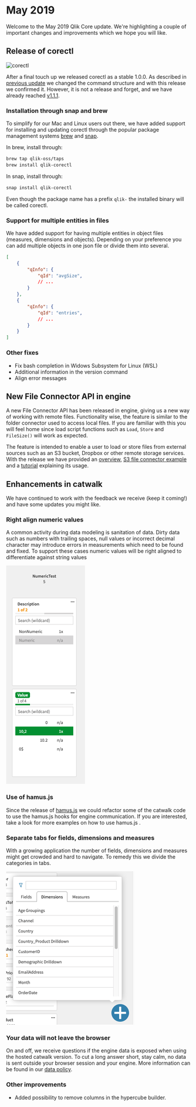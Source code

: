 # May 2019

Welcome to the May 2019 Qlik Core update. We're highlighting a couple of important changes and improvements which we
hope you will like.

## Release of corectl

<img src='https://github.com/qlik-oss/corectl/raw/master/corectl.svg?sanitize=true' width='200px' alt='corectl'>

After a final touch up we released corectl as a stable 1.0.0. As described in
[previous update](2019-04.md#corectl-100-beta-release) we changed the command structure and with this release we
confirmed it. However, it is not a release and forget, and we have already reached
[v1.1.1](https://github.com/qlik-oss/corectl/releases/tag/v1.1.1).

### Installation through snap and brew

To simplify for our Mac and Linux users out there, we have added support for installing and updating corectl through
the popular package management systems [brew](https://brew.sh/) and [snap](https://snapcraft.io/).

In brew, install through:

```bash
brew tap qlik-oss/taps
brew install qlik-corectl
```

In snap, install through:

```bash
snap install qlik-corectl
```

Even though the package name has a prefix `qlik-` the installed binary will be called corectl.

### Support for multiple entities in files

We have added support for having multiple entities in object files (measures, dimensions and objects). Depending on
your preference you can add multiple objects in one json file or divide them into several.

```json
[
    {
        "qInfo": {
            "qId": "avgSize",
            // ...
        }
    },
    {
        "qInfo": {
            "qId": "entries",
            // ...
        }
    }
]
```

### Other fixes

* Fix bash completion in Widows Subsystem for Linux (WSL)
* Additional information in the version command
* Align error messages

## New File Connector API in engine

A new File Connector API has been released in engine, giving us a new way of working with remote files.
Functionality wise, the feature is similar to the folder connector used to access local files. If you are familiar with
this you will feel home since load script functions such as `Load`, `Store` and `FileSize()` will work as expected.

The feature is intended to enable a user to load or store files from external sources such as an S3 bucket, Dropbox or
other remote storage services. With the release we have provided an
[overview](../services/qix-engine/apis/file-loading/introduction.md),
[S3 file connector example](https://github.com/qlik-oss/core-grpc-s3-file-connector) and a
[tutorial](../tutorials/data-loading/remote-files.md) explaining its usage.

## Enhancements in catwalk

We have continued to work with the feedback we receive (keep it coming!) and have some updates you might like.

### Right align numeric values

A common activity during data modeling is sanitation of data. Dirty data such as numbers with trailing spaces, null
values or incorrect decimal character may introduce errors in measurements which need to be found and fixed. To support
these cases numeric values will be right aligned to differentiate against string values

![screenshot](../images/catwalk-numeric-right.png)

### Use of hamus.js

Since the release of [hamus.js](https://github.com/qlik-oss/hamus.js) we could refactor some of the catwalk code to use
the hamus.js hooks for engine communication. If you are interested, take a look for more examples on how to use hamus.js
.

### Separate tabs for fields, dimensions and measures

With a growing application the number of fields, dimensions and measures might get crowded and hard to navigate. To
remedy this we divide the categories in tabs.

![screenshot](../images/catwalk-hypercube-tabs.png)

### Your data will not leave the browser

On and off, we receive questions if the engine data is exposed when using the hosted catwalk version. To cut a long
answer short, stay calm, no data is sent outside your browser session and your engine. More information can be found in
our [data policy](https://github.com/qlik-oss/catwalk#data-policy).

### Other improvements

* Added possibility to remove columns in the hypercube builder.
